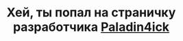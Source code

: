 <h1 align="center">Хей, ты попал на страничку разработчика <a href="https://t.me/si_paladin4ick" target="_blank">Paladin4ick</a>
